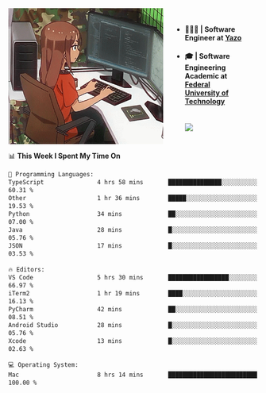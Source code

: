 
<body >
  <div style="display: flex; width: auto; margin-right: 30px ">
    <img align="right" width="312" height="274" style="padding-right:20px; " src="assets/umiko.gif" alt="Computer man" />
    <ul style="flex: 1;">
      <li><h4>🧑🏽‍💻 | Software Engineer at <a href="https://www.yazo.com.br/">Yazo</a></h4></li>
      <li><h4>🎓 | Software Engineering Academic at <a href="http://www.utfpr.edu.br/">Federal University of Technology</a></h4></li>
      <br/>
      <a href="https://skillicons.dev">
        <img src="https://skillicons.dev/icons?i=ts,react,nodejs,go,swift,js,adonis,postgres,c,heroku,gradle,firebase,flutter,docker,aws,java,redis,kubernetes&theme=light&&perline=6 " />
      </a>
    </ul>  
    <br/>
  </div>
</body>


<!--START_SECTION:waka-->
📊 **This Week I Spent My Time On** 

```text
💬 Programming Languages: 
TypeScript               4 hrs 58 mins       ███████████████░░░░░░░░░░   60.31 % 
Other                    1 hr 36 mins        █████░░░░░░░░░░░░░░░░░░░░   19.53 % 
Python                   34 mins             ██░░░░░░░░░░░░░░░░░░░░░░░   07.00 % 
Java                     28 mins             █░░░░░░░░░░░░░░░░░░░░░░░░   05.76 % 
JSON                     17 mins             █░░░░░░░░░░░░░░░░░░░░░░░░   03.53 % 

🔥 Editors: 
VS Code                  5 hrs 30 mins       █████████████████░░░░░░░░   66.97 % 
iTerm2                   1 hr 19 mins        ████░░░░░░░░░░░░░░░░░░░░░   16.13 % 
PyCharm                  42 mins             ██░░░░░░░░░░░░░░░░░░░░░░░   08.51 % 
Android Studio           28 mins             █░░░░░░░░░░░░░░░░░░░░░░░░   05.76 % 
Xcode                    13 mins             █░░░░░░░░░░░░░░░░░░░░░░░░   02.63 % 

💻 Operating System: 
Mac                      8 hrs 14 mins       █████████████████████████   100.00 % 
```


<!--END_SECTION:waka-->

<!--
**danielr0d/danielr0d** is a ✨ _special_ ✨ repository because its `README.md` (this file) appears on your GitHub profile.

Here are some ideas to get you started:

- 🔭 I’m currently working on ...
- 🌱 I’m currently learning ...
- 👯 I’m looking to collaborate on ...
- 🤔 I’m looking for help with ...
- 💬 Ask me about ...
- 📫 How to reach me: ...
- 😄 Pronouns: ...
- ⚡ Fun fact: ...
-->
